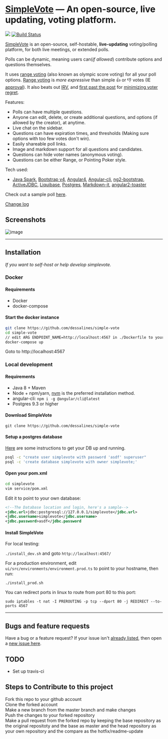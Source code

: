 [SimpleVote](http://simplevote.tk) &mdash; An open-source, live updating, voting platform.
==========
![](http://img.shields.io/version/1.1.0.png?color=green)
[![Build Status](https://travis-ci.org/dessalines/simple-vote.svg?branch=master)](https://travis-ci.org/dessalines/simple-vote)

<!---

-->

[SimpleVote](http://simplevote.tk) is an open-source, self-hostable, **live-updating** voting/polling platform, for both live meetings, or extended polls. 

Polls can be dynamic, meaning users can(*if allowed*) contribute options and questions themselves.

It uses [range voting](http://rangevoting.org/UniqBest.html) (also known as olympic score voting) for all your poll options. [Range voting](http://rangevoting.org/) is *more expressive* than simple :thumbsup: or :thumbsdown: votes (IE [approval](http://rangevoting.org/AppExec.html)). It also beats out [IRV](http://rangevoting.org/rangeVirv.html), and [first past the post](http://rangevoting.org/Plurality.html) for [minimizing voter regret](http://rangevoting.org/UniqBest.html).

Features:

- Polls can have multiple questions.
- Anyone can edit, delete, or create additional questions, and options (if allowed by the creator), at anytime.
- Live chat on the sidebar. 
- Questions can have expiration times, and thresholds (Making sure options with too few votes don't win). 
- Easily shareable poll links.
- Image and markdown support for all questions and candidates.
- Questions can hide voter names (anonymous voting).
- Questions can be either Range, or Pointing Poker style.

Tech used:

- [Java Spark](https://github.com/perwendel/spark), [Bootstrap v4](https://github.com/twbs/bootstrap), [Angular4](https://github.com/angular/angular), [Angular-cli](https://github.com/angular/angular-cli), [ng2-bootstrap](http://valor-software.com/ng2-bootstrap/), [ActiveJDBC](http://javalite.io/activejdbc), [Liquibase](http://www.liquibase.org/), [Postgres](https://www.postgresql.org/), [Markdown-it](https://github.com/markdown-it/markdown-it), [angular2-toaster](https://github.com/Stabzs/Angular2-Toaster)

Check out a sample poll [here](http://simplevote.tk/#/poll/jR).

[Change log](https://github.com/dessalines/simple-vote/issues/closed)

## Screenshots

![image](https://i.imgur.com/ZXPI8e1.png)

---

## Installation 

*If you want to self-host or help develop simplevote.*

### Docker

#### Requirements

- Docker
- docker-compose

#### Start the docker instance

```sh
git clone https://github.com/dessalines/simple-vote
cd simple-vote
// edit ARG ENDPOINT_NAME=http://localhost:4567 in ./Dockerfile to your hostname
docker-compose up
```

Goto to http://localhost:4567

### Local development

#### Requirements
- Java 8 + Maven
- Node + npm/yarn, [nvm](https://github.com/creationix/nvm) is the preferred installation method.
- angular-cli: `npm i -g @angular/cli@latest`
- Postgres 9.3 or higher

#### Download SimpleVote
`git clone https://github.com/dessalines/simple-vote`

#### Setup a postgres database
[Here](https://www.digitalocean.com/community/tutorials/how-to-install-and-use-postgresql-on-ubuntu-16-04) are some instructions to get your DB up and running.

```sh
psql -c "create user simplevote with password 'asdf' superuser"
psql -c 'create database simplevote with owner simplevote;'
```

#### Open your pom.xml
```sh
cd simplevote
vim service/pom.xml
```

Edit it to point to your own database:
```xml
<!--The Database location and login, here's a sample-->
<jdbc.url>jdbc:postgresql://127.0.0.1/simplevote</jdbc.url>
<jdbc.username>simplevote</jdbc.username>
<jdbc.password>asdf</jdbc.password
```

#### Install SimpleVote

For local testing: 

`./install_dev.sh` and goto `http://localhost:4567/`

For a production environment, edit `ui/src/environments/environment.prod.ts` to point to your hostname, then run:

`./install_prod.sh`

You can redirect ports in linux to route from port 80 to this port:

`sudo iptables -t nat -I PREROUTING -p tcp --dport 80 -j REDIRECT --to-ports 4567`

---

## Bugs and feature requests
Have a bug or a feature request? If your issue isn't [already listed](https://github.com/dessalines/simple-vote/issues/), then open a [new issue here](https://github.com/dessalines/simple-vote/issues/new).


## TODO
- Set up travis-ci
## Steps to Contribute to this project 
Fork this repo to your github account  
Clone the forked account  
Make a new branch from the master branch and make changes  
Push the changes to your forked repository    
Make a pull request from the forked repo by keeping the base repository as the original repositoty and the base as master and the head repository as your own repository and the compare as the hotfix/readme-update 

